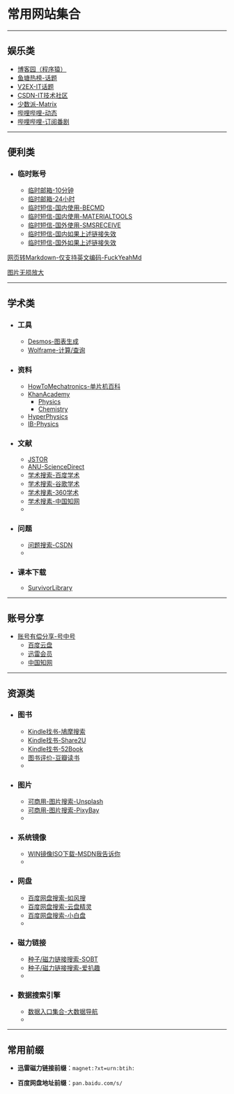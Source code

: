 # 常用网站集合

---

## 娱乐类

- [博客园（程序猿）](https://www.cnblogs.com/)
- [鱼塘热榜-话题](https://mo.fish/main/home/hot)
- [V2EX-IT话题](https://www.v2ex.com/?tab=tech)
- [CSDN-IT技术社区](https://www.csdn.net/)
- [少数派-Matrix](https://go.sspai.com/matrix)
- [哔哩哔哩-动态](https://t.bilibili.com/)
- [哔哩哔哩-订阅番剧](https://space.bilibili.com/6695871/bangumi)

---

## 便利类

- ### 临时账号

    - [临时邮箱-10分钟](http://mail.bccto.me/)
    - [临时邮箱-24小时](http://24mail.chacuo.net/enus)
    - [临时短信-国内使用-BECMD](https://www.becmd.com/)
    - [临时短信-国内使用-MATERIALTOOLS](https://www.materialtools.com/)
    - [临时短信-国外使用-SMSRECEIVE](https://smsreceivefree.com/)
    - [临时短信-国内如果上述链接失效](http://www.360doc.com/content/19/0108/12/51975160_807440477.shtml)
    - [临时短信-国外如果上述链接失效](http://www.360doc.com/content/19/0108/12/51975160_807440477.shtml)

[网页转Markdown-仅支持英文编码-FuckYeahMd](http://www.52book.me/)

[图片无损放大](https://bigjpg.com/zh)

---

## 学术类

- ### 工具

    - [Desmos-图表生成](https://www.desmos.com/calculator)
    - [Wolframe-计算/查询](https://www.wolframalpha.com/)

- ### 资料

    - [HowToMechatronics-单片机百科](https://howtomechatronics.com/)
    - [KhanAcademy](https://www.khanacademy.org/)
        - [Physics](https://www.khanacademy.org/science/physics)
        - [Chemistry](https://www.khanacademy.org/science/chemistry)
    - [HyperPhysics](http://hyperphysics.phy-astr.gsu.edu/hbase/hph.html)
    - [IB-Physics](https://ibphysics.org/)

- ### 文献

    - [JSTOR](https://www.jstor.org/)
    - [ANU-ScienceDirect](https://www-sciencedirect-com.virtual.anu.edu.au/)
    - [学术搜索-百度学术](https://xueshu.baidu.com/)
    - [学术搜索-谷歌学术](https://scholar.google.com.hk/?hl=zh-CN)
    - [学术搜素-360学术](http://xueshu.so.com/)
    - [学术搜素-中国知网](https://www.cnki.net/)
    - 

- ### 问题

    - [问题搜索-CSDN](https://www.csdn.net/)
    - 

- ### 课本下载

    - [SurvivorLibrary](http://www.survivorlibrary.com/library-download)

---

## 账号分享

- [账号有偿分享-号中号](http://www.idinid.com/)
    - [百度云盘](http://www.idinid.com/site/panbaidu.html)
    - [迅雷会员](http://www.idinid.com/site/xunlei.html)
    - [中国知网](http://www.idinid.com/site/cnki.html)

---

## 资源类

- ### 图书

    - [Kindle找书-鳩摩搜索](https://www.jiumodiary.com/)
    - [Kindle找书-Share2U](http://www.share2uu.com/)
    - [Kindle找书-52Book](http://www.52book.me/)
    - [图书评价-豆瓣读书](https://book.douban.com/)
    - 

- ### 图片

    - [可商用-图片搜索-Unsplash](https://unsplash.com/)
    - [可商用-图片搜索-PixyBay](https://pixabay.com/zh/)
    - 

- ### 系统镜像

    - [WIN镜像ISO下载-MSDN我告诉你](https://msdn.itellyou.cn/)
    - 

- ### 网盘

    - [百度网盘搜索-如风搜](http://www.rufengso.net/)
    - [百度网盘搜索-云盘精灵](https://www.yunpanjingling.com/)
    - [百度网盘搜索-小白盘](https://www.xiaobaipan.com/)
    - 

- ### 磁力链接

    - [种子/磁力链接搜索-SOBT](http://www.sobt5.pw/)
    - [种子/磁力链接搜索-爱扒趣](https://www.zyboe.com/)
    - 

- ### 数据搜索引擎

    - [数据入口集合-大数据导航](http://hao.199it.com/)
    - 

---

## 常用前缀

- **迅雷磁力链接前缀**：`magnet:?xt=urn:btih:`

- **百度网盘地址前缀**：`pan.baidu.com/s/`

 

